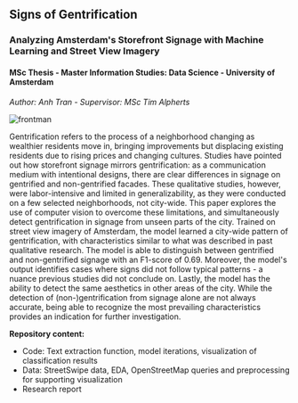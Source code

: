 ## Signs of Gentrification 
### Analyzing Amsterdam's Storefront Signage with Machine Learning and Street View Imagery
#### MSc Thesis - Master Information Studies: Data Science - University of Amsterdam
*Author: Anh Tran - Supervisor: MSc Tim Alpherts*

![frontman](https://github.com/atran13/MSc-Thesis-Signs-of-Gentrification/assets/117304103/f1619ad9-9bb1-4bf8-802a-be86b9b91758)

Gentrification refers to the process of a neighborhood changing as wealthier residents move in, bringing improvements but displacing existing residents due to rising prices and changing cultures. Studies have pointed out how storefront signage mirrors gentrification: as a communication medium with intentional designs, there are clear differences in signage on gentrified and non-gentrified facades. These qualitative studies, however, were labor-intensive and limited in generalizability, as they were conducted on a few selected neighborhoods, not city-wide. This paper explores the use of computer vision to overcome these limitations, and simultaneously detect gentrification in signage from unseen parts of the city. Trained on street view imagery of Amsterdam, the model learned a city-wide pattern of gentrification, with characteristics similar to what was described in past qualitative research. The model is able to distinguish between gentrified and non-gentrified signage with an F1-score of 0.69. Moreover, the model's output identifies cases where signs did not follow typical patterns - a nuance previous studies did not conclude on. Lastly, the model has the ability to detect the same aesthetics in other areas of the city. While the detection of (non-)gentrification from signage alone are not always accurate, being able to recognize the most prevailing characteristics provides an indication for further investigation.

**Repository content:**
* Code: Text extraction function, model iterations, visualization of classification results
* Data: StreetSwipe data, EDA, OpenStreetMap queries and preprocessing for supporting visualization
* Research report
